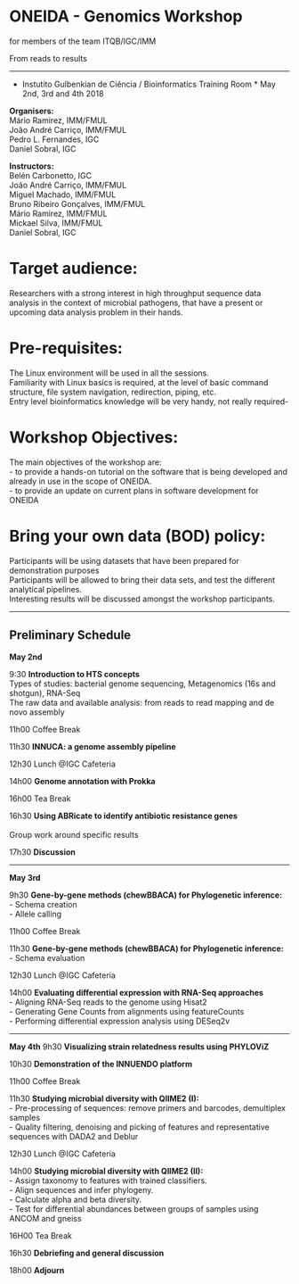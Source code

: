# ONEIDA - Genomics Workshop 
for members of the team ITQB/IGC/IMM

From reads to results

<hr>
 
* Instutito Gulbenkian de Ciência / Bioinformatics Training Room *
May 2nd, 3rd and 4th 2018
 
**Organisers:**
<br>Mário Ramirez, IMM/FMUL
<br>João André Carriço, IMM/FMUL
<br>Pedro L. Fernandes, IGC
<br>Daniel Sobral, IGC

**Instructors:**
<br>Belén Carbonetto, IGC
<br>João André Carriço, IMM/FMUL
<br>Miguel Machado, IMM/FMUL
<br>Bruno Ribeiro Gonçalves, IMM/FMUL
<br>Mário Ramirez, IMM/FMUL
<br>Mickael Silva, IMM/FMUL
<br>Daniel Sobral, IGC
 
# Target audience: #
Researchers with a strong interest in high throughput sequence data analysis in the context of microbial pathogens, that have a present or upcoming data analysis problem in their hands.
 
# Pre-requisites: #
The Linux environment will be used in all the sessions. 
<br>Familiarity with Linux basics is required, at the level of basic command structure, file system navigation, redirection, piping, etc.
<br>Entry level bioinformatics knowledge will be very handy, not really required-

# Workshop Objectives: #
The main objectives of the workshop are:
<br>- to provide a hands-on tutorial on the software that is being developed and already in use in the scope of ONEIDA.
<br>- to provide an update on current plans in software development for ONEIDA 

# Bring your own data (BOD) policy: #
Participants will be using datasets that have been prepared for demonstration purposes
<br>Participants will be allowed to bring their data sets, and test the different analytical pipelines.
<br>Interesting results will be discussed amongst the workshop participants. 

<hr>

## Preliminary Schedule ##
 
**May 2nd**             

9:30 **Introduction to HTS concepts**
<br>Types of studies: bacterial genome sequencing, Metagenomics (16s and shotgun), RNA-Seq
<br>The raw data and available analysis: from reads to read mapping and de novo assembly  

11h00 Coffee Break 

11h30 **INNUCA: a genome assembly pipeline**     

12h30  Lunch @IGC Cafeteria

14h00 **Genome annotation with Prokka**

16h00 Tea Break

16h30 **Using ABRicate to identify antibiotic resistance genes**  
<br>Group work around specific results

17h30 **Discussion**
  
<hr>

**May 3rd**

9h30 **Gene-by-gene methods (chewBBACA) for Phylogenetic inference:**
<br>- Schema creation
<br>- Allele calling

11h00 Coffee Break

11h30 **Gene-by-gene methods (chewBBACA) for Phylogenetic inference:**
<br>- Schema evaluation

12h30 Lunch @IGC Cafeteria


14h00 **Evaluating differential expression with RNA-Seq approaches**
<br>- Aligning RNA-Seq reads to the genome using Hisat2
<br>- Generating Gene Counts from alignments using featureCounts
<br>- Performing differential expression analysis using DESeq2v

<hr>

**May 4th**
9h30 **Visualizing strain relatedness results using PHYLOViZ**

10h30 **Demonstration of the INNUENDO platform**

11h00 Coffee Break

11h30 **Studying microbial diversity with QIIME2  (I):**
<br>- Pre-processing of sequences: remove primers and barcodes, demultiplex samples
<br>- Quality filtering, denoising and picking of features and representative sequences with DADA2 and Deblur

12h30 Lunch @IGC Cafeteria

14h00 **Studying microbial diversity with QIIME2 (II):**
<br>- Assign taxonomy to features with trained classifiers.
<br>- Align sequences and infer phylogeny.
<br>- Calculate alpha and beta diversity.
<br>- Test for differential abundances between groups of samples using ANCOM and gneiss


16H00 Tea Break

16h30 **Debriefing and general discussion**

18h00 **Adjourn**
